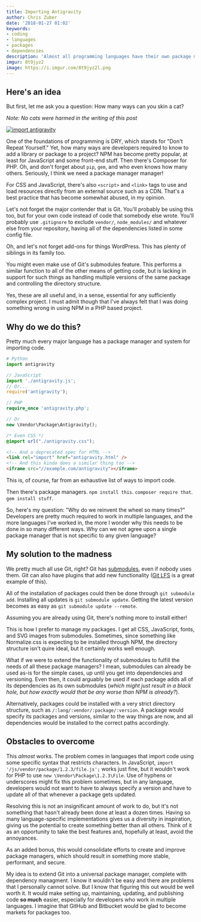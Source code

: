```yaml
---
title: Importing Antigravity
author: Chris Zuber
date: '2018-01-27 01:02'
keywords:
- coding
- languages
- packages
- dependencies
description: 'Almost all programming languages have their own package manager and method of importing code, but why reinvent the wheel so many times?'
imgur: 8t9jyz2
image: https://i.imgur.com/8t9jyz2l.png
---
```

## Here's an idea
But first, let me ask you a question: How many ways can you skin a cat?

*Note: No cats were harmed in the writing of this post*

[![import antigravity](https://imgs.xkcd.com/comics/python.png)](https://www.xkcd.com/353/)

One of the foundations of programming is DRY, which stands for "Don't Repeat Yourself."
Yet, how many ways are developers required to know to add a library or package to
a project? NPM has become pretty popular, at least for JavaScript and some
front-end stuff. Then there's Composer for PHP. Oh, and don't forget about `pip`,
`gem`, and who even knows how many others. Seriously, I think we need a package
manager manager!

For CSS and JavaScript, there's also `<script>` and `<link>` tags to use and load
resources directly from an external source such as a CDN. That's a best practice
that has become somewhat abused, in my opinion.

Let's not forget the major contender that is Git. You'll probably be using this
too, but for your own code instead of code that somebody else wrote. You'll probably
use `.gitignore` to exclude `vendor/`, `node_modules/` and whatever else from your
repository, having all of the dependencies listed in some config file.

Oh, and let's not forget add-ons for things WordPress. This has plenty of siblings
in its family too.

You might even make use of Git's submodules feature. This performs a similar function
to all of the other means of getting code, but is lacking in support for such
things as handling multiple versions of the same package and controlling the
directory structure.

Yes, these are all useful and, in a sense, essential for any sufficiently complex
project. I must admit though that I've always felt that I was doing something wrong
in using NPM in a PHP based project.

## Why do we do this?
Pretty much every major language has a package manager and system for importing
code.

```python
# Python
import antigravity
```

```javascript
// JavaScript
import './antigravity.js';
// Or...
require('antigravity');
```

```php
// PHP
require_once 'antigravity.php';

// Or
new \Vendor\Package\Antigravity();
```

```css
/* Even CSS */
@import url("./antigravity.css");
```

```html
<!-- And a deprecated spec for HTML -->
<link rel="import" href="antigravity.html" />
<!-- And this kinda does a similar thing too -->
<iframe src="//example.com/antigravity"></iframe>
```

This is, of course, far from an exhaustive list of ways to import code.

Then there's package managers. `npm install this`. `composer require that`.
`gem install stuff`.

So, here's my question: "Why do we reinvent the wheel so many times?" Developers
are pretty much required to work in multiple languages, and the more languages
I've worked in, the more I wonder why this needs to be done in so many different
ways. Why can we not agree upon a single package manager that is not specific
to any given language?

## My solution to the madness
We pretty much all use Git, right? Git has [submodules](https://git-scm.com/book/en/v2/Git-Tools-Submodules),
even if nobody uses them. Git can also have plugins that add new functionality
([Git LFS](https://git-lfs.github.com/ "Git Large File Storage") is a great example of this).

All of the installation of packages could then be done through `git submodule add`.
Installing all updates is `git submodule update`. Getting the latest version becomes
as easy as `git submodule update --remote`.

Assuming you are already using Git, there's nothing more to install either!

This is how I prefer to manage my packages. I get all CSS, JavaScript, fonts, and
SVG images from submodules. Sometimes, since something like Normalize.css is
expecting to be installed through NPM, the directory structure isn't quire ideal,
but it certainly works well enough.

What if we were to extend the functionality of submodules to fulfill the needs
of all these package managers? I mean, submodules can already be used as-is for
the simple cases, up until you get into dependencies and versioning. Even then,
it could arguably be used if each package adds all of its dependencies as its own
submodules (*which might just result in a black hole, but how exactly would that
be any worse than NPM is already?*).

Alternatively, packages could be installed with a very strict directory structure,
such as `/:lang/:vendor/:package/:version`. A package would specify its packages
and versions, similar to the way things are now, and all dependencies would be
installed to the correct paths accordingly.

## Obstacles to overcome
This *almost* works. The problem comes in languages that import code using some
specific syntax that restricts characters. In JavaScript, `import '/js/vendor/package/1.2.3/file.js';`
works just fine, but it wouldn't work for PHP to use `new \Vendor\Package\1.2.3\File`.
Use of hyphens or underscores might fix this problem sometimes, but in any language,
developers would not want to have to always specify a version and have to update
all of that whenever a package gets updated.

Resolving this is not an insignificant amount of work to do, but it's not something
that hasn't already been done at least a dozen times. Having so many language-specific
implementations gives us a diversity in inspiration, giving us the potential to
create something better than all others. Think of it as an opportunity to take
the best features and, hopefully at least, avoid the annoyances.

As an added bonus, this would consolidate efforts to create and improve package
managers, which should result in something more stable, performant, and secure.

My idea is to extend Git into a universal package manager, complete with dependency
managment. I know it wouldn't be easy and there are problems that I personally
cannot solve. But I know that figuring this out would be well worth it. It would
make setting up, maintaining, updating, and publishing code **so much** easier,
especially for developers who work in multiple languages. I imagine that GitHub
and Bitbucket would be glad to become markets for packages too.
